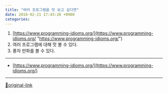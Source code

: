 ```yaml
---
title: "여러 프로그램을 맛 보고 싶다면"
date: 2018-02-21 17:43:26 +0900
categories: 
---
```

  

1. [https://www.programming-idioms.org/](https://www.programming-idioms.org/ "https://www.programming-idioms.org/")
2. 여러 프로그램에 대해 맛 볼 수 있다.
3. 풍자 만화를 볼 수 있다.

  




***
+ [https://www.programming-idioms.org/](https://www.programming-idioms.org/)


***
[🔗original-link](http://www.mins01.com/mh/tech/read/1137)